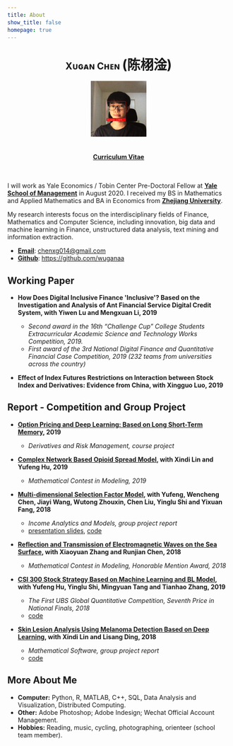 ```yaml
---
title: About
show_title: false
homepage: true
---
```




## <center><span style="font-weight:bold;">Xᴜɢᴀɴ Cʜᴇɴ </span><span style="font-weight:bold;font-size:30px">(陈栩淦)</span></center>

<center><img src="/images/myself.jpg" width="25%" height="25%"></img></center>
<br></br> 
<center><a href="/download/xuganchen_cv.pdf" target="_blank"  style="font-weight:bold;">Curriculum Vitae</a></center>
<br></br> 

I will work as Yale Economics / Tobin Center Pre-Doctoral Fellow at <a href="https://som.yale.edu"  style="font-weight:bold;" target="_blank">Yale School of Management</a> in August 2020. I received my BS in Mathematics and Applied Mathematics and BA in Economics from <a href="http://www.zju.edu.cn"  style="font-weight:bold;" target="_blank">Zhejiang University</a>.

My research interests focus on the interdisciplinary fields of Finance, Mathematics and Computer Science, including innovation, big data and machine learning in Finance, unstructured data analysis, text mining and information extraction.</p>

* <a href="mailto:chenxg014@gmail.com" target="_blank"  style="font-weight:bold;">Email</a>: chenxg014@gmail.com
* <a href="https://github.com/wuganaa" target="_blank"  style="font-weight:bold;">Github</a>: https://github.com/wuganaa






## **Working Paper**

* **How Does Digital Inclusive Finance 'Inclusive'? Based on the Investigation and Analysis of Ant Financial Service Digital Credit System, with Yiwen Lu and Mengxuan Li, 2019**
    * *Second award in the 16th “Challenge Cup” College Students Extracurricular Academic Science and Technology Works Competition, 2019.*
    * *First award of the 3rd National Digital Finance and Quantitative Financial Case Competition, 2019 (232 teams from universities across the country)*


* **Effect of Index Futures Restrictions on Interaction between Stock Index and Derivatives: Evidence from China, with Xingguo Luo, 2019**



## **Report - Competition and Group Project**


* <a href="/download/20190627Options_report.pdf" target="_blank"  style="font-weight:bold;">Option Pricing and Deep Learning: Based on Long Short-Term Memory</a>**, 2019**
    * *Derivatives and Risk Management, course project*
  
    


* <a href="/download/20190129MCM.pdf" target="_blank"  style="font-weight:bold;">Complex Network Based Opioid Spread Model</a>**, with Xindi Lin and Yufeng Hu, 2019**
    * *Mathematical Contest in Modeling,  2019*



* <a href="/download/20181211FIreport.pdf" target="_blank"  style="font-weight:bold;">Multi-dimensional Selection Factor Model</a>**, with Yufeng, Wencheng Chen, Jiayi Wang, Wutong Zhouxin, Chen Liu, Yinglu Shi and Yixuan Fang, 2018**
    * *Income Analytics and Models, group project report*
    * [presentation slides](/download/20181211FIpre.pdf), [code](https://github.com/WuganAa/FixIncome_Predicting_Bond_Excess_Return)



* <a href="/download/20180212MCM.pdf" target="_blank"  style="font-weight:bold;">Reflection and Transmission of Electromagnetic Waves on the Sea Surface</a>**, with Xiaoyuan Zhang and Runjian Chen, 2018**
    * *Mathematical Contest in Modeling, Honorable Mention Award, 2018*



* <a href="/download/20181008StockML.pdf" target="_blank"  style="font-weight:bold;">CSI 300 Stock Strategy Based on Machine Learning and BL Model</a>**, with Yufeng Hu, Yinglu Shi, Mingyuan Tang and Tianhao Zhang, 2019**
    * *The First UBS Global Quantitative Competition, Seventh Price in National Finals, 2018*
    * [code](https://github.com/WuganAa/stock_selection_with_machine_learning)



* <a href="/download/20180826SkinDL.pdf" target="_blank"  style="font-weight:bold;">Skin Lesion Analysis Using Melanoma Detection Based on Deep Learning</a>**, with Xindi Lin and Lisang Ding, 2018**
    * *Mathematical Software,  group project report*
    * [code](https://github.com/WuganAa/skin_lesion_analysis_using_deep_learning)


## **More About Me**

* **Computer:** Python, R, MATLAB, C++, SQL, Data Analysis and Visualization, Distributed Computing.
* **Other:** Adobe Photoshop; Adobe Indesign; Wechat Official Account Management.
* **Hobbies:** Reading, music, cycling, photographing, orienteer (school team member).
